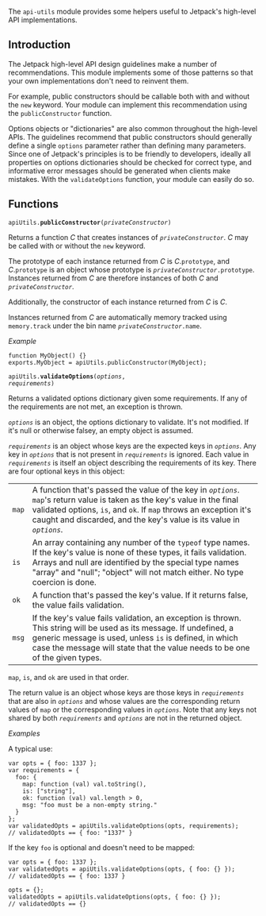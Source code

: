 The `api-utils` module provides some helpers useful to Jetpack's high-level API
implementations.

Introduction
------------

The Jetpack high-level API design guidelines make a number of recommendations.
This module implements some of those patterns so that your own implementations
don't need to reinvent them.

For example, public constructors should be callable both with and without the
`new` keyword.  Your module can implement this recommendation using the
`publicConstructor` function.

Options objects or "dictionaries" are also common throughout the high-level
APIs.  The guidelines recommend that public constructors should generally define
a single `options` parameter rather than defining many parameters.  Since one of
Jetpack's principles is to be friendly to developers, ideally all properties on
options dictionaries should be checked for correct type, and informative error
messages should be generated when clients make mistakes.  With the
`validateOptions` function, your module can easily do so.

Functions
---------

<code>apiUtils.**publicConstructor**(*privateConstructor*)</code>

Returns a function *C* that creates instances of *`privateConstructor`*.  *C*
may be called with or without the `new` keyword.

The prototype of each instance returned from *C* is *C*.`prototype`, and
*C*.`prototype` is an object whose prototype is
*`privateConstructor`*`.prototype`.  Instances returned from *C* are therefore
instances of both *C* and *`privateConstructor`*.

Additionally, the constructor of each instance returned from *C* is *C*.

Instances returned from *C* are automatically memory tracked using
`memory.track` under the bin name *`privateConstructor`*`.name`.

*Example*

    function MyObject() {}
    exports.MyObject = apiUtils.publicConstructor(MyObject);

<code>apiUtils.**validateOptions**(*options*, *requirements*)</code>

Returns a validated options dictionary given some requirements.  If any of the
requirements are not met, an exception is thrown.

*`options`* is an object, the options dictionary to validate.  It's not modified.
If it's null or otherwise falsey, an empty object is assumed.

*`requirements`* is an object whose keys are the expected keys in *`options`*.
Any key in *`options`* that is not present in *`requirements`* is ignored.  Each
value in *`requirements`* is itself an object describing the requirements of its
key.  There are four optional keys in this object:

<table>
  <tr>
    <td><code>map</code></td>
    <td>
      A function that's passed the value of the key in
      <em><code>options</code></em>.  <code>map</code>'s return value is taken
      as the key's value in the final validated options, <code>is</code>, and
      <code>ok</code>.  If <code>map</code> throws an exception it's caught and
      discarded, and the key's value is its value in
      <em><code>options</code></em>.
    </td>
  </tr>
  <tr>
    <td><code>is</code></td>
    <td>
      An array containing any number of the <code>typeof</code> type names.  If
      the key's value is none of these types, it fails validation.  Arrays and
      null are identified by the special type names "array" and "null"; "object"
      will not match either.  No type coercion is done.
    </td>
  </tr>
  <tr>
    <td><code>ok</code></td>
    <td>
      A function that's passed the key's value.  If it returns false, the value
      fails validation.
    </td>
  </tr>
  <tr>
    <td><code>msg</code></td>
    <td>
      If the key's value fails validation, an exception is thrown.  This string
      will be used as its message.  If undefined, a generic message is used,
      unless <code>is</code> is defined, in which case the message will state
      that the value needs to be one of the given types.
    </td>
  </tr>
</table>

`map`, `is`, and `ok` are used in that order.

The return value is an object whose keys are those keys in *`requirements`* that
are also in *`options`* and whose values are the corresponding return values of
`map` or the corresponding values in *`options`*.  Note that any keys not shared
by both *`requirements`* and *`options`* are not in the returned object.

*Examples*

A typical use:

    var opts = { foo: 1337 };
    var requirements = {
      foo: {
        map: function (val) val.toString(),
        is: ["string"],
        ok: function (val) val.length > 0,
        msg: "foo must be a non-empty string."
      }
    };
    var validatedOpts = apiUtils.validateOptions(opts, requirements);
    // validatedOpts == { foo: "1337" }

If the key `foo` is optional and doesn't need to be mapped:

    var opts = { foo: 1337 };
    var validatedOpts = apiUtils.validateOptions(opts, { foo: {} });
    // validatedOpts == { foo: 1337 }

    opts = {};
    validatedOpts = apiUtils.validateOptions(opts, { foo: {} });
    // validatedOpts == {}
